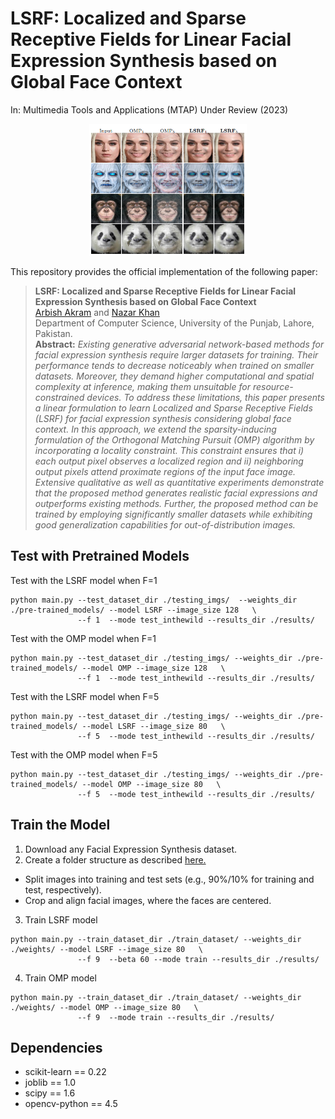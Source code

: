 # LSRF: Localized and Sparse Receptive Fields for Linear Facial Expression Synthesis based on Global Face Context 
In: Multimedia Tools and Applications (MTAP) Under Review (2023)

<p align="center"><img width="50%" src="imgs/main.png" /></p>

This repository provides the official implementation of the following paper:
> **LSRF: Localized and Sparse Receptive Fields for Linear Facial Expression Synthesis based on Global Face Context**<br>
> [Arbish Akram](https://arbishakram.github.io/) and [Nazar Khan](http://faculty.pucit.edu.pk/nazarkhan/) <br>
> Department of Computer Science, University of the Punjab, Lahore, Pakistan.<br>
> **Abstract:** *Existing generative adversarial network-based methods for facial expression synthesis require larger datasets for training. Their performance tends to decrease noticeably when trained on smaller datasets. Moreover, they demand higher computational and spatial complexity at
inference, making them unsuitable for resource-constrained devices. To address these limitations, this paper presents a linear formulation to learn Localized and Sparse Receptive Fields (LSRF) for facial expression synthesis considering global face context. In this approach, we extend the sparsity-inducing formulation of the Orthogonal Matching Pursuit (OMP) algorithm by incorporating a locality constraint. This constraint ensures that i) each output pixel observes a localized region and ii) neighboring output pixels attend proximate regions of the input face image. Extensive qualitative as well as quantitative experiments demonstrate that the proposed method generates realistic facial expressions and outperforms existing methods. Further, the proposed method can be trained by employing significantly smaller datasets while exhibiting good generalization capabilities for out-of-distribution images.*

## Test with Pretrained Models
Test with the LSRF model when F=1
```
python main.py --test_dataset_dir ./testing_imgs/  --weights_dir ./pre-trained_models/ --model LSRF --image_size 128   \
               --f 1  --mode test_inthewild --results_dir ./results/                               
```
Test with the OMP model when F=1
```
python main.py --test_dataset_dir ./testing_imgs/ --weights_dir ./pre-trained_models/ --model OMP --image_size 128   \
               --f 1  --mode test_inthewild --results_dir ./results/                               
```
Test with the LSRF model when F=5
```
python main.py --test_dataset_dir ./testing_imgs/ --weights_dir ./pre-trained_models/ --model LSRF --image_size 80   \
               --f 5  --mode test_inthewild --results_dir ./results/                               
```
Test with the OMP model when F=5
```
python main.py --test_dataset_dir ./testing_imgs/ --weights_dir ./pre-trained_models/ --model OMP --image_size 80   \
               --f 5  --mode test_inthewild --results_dir ./results/                               
```

## Train the Model

1. Download any Facial Expression Synthesis dataset.
2. Create a folder structure as described [here.](https://github.com/arbishakram/masked_regression_code/blob/master/images/folder_structure.png)
 - Split images into training and test sets (e.g., 90\%/10\% for training and test, respectively).  
 - Crop and align facial images, where the faces are centered.
3. Train LSRF model
```
python main.py --train_dataset_dir ./train_dataset/ --weights_dir ./weights/ --model LSRF --image_size 80   \
               --f 9  --beta 60 --mode train --results_dir ./results/                                
```

4. Train OMP model
```
python main.py --train_dataset_dir ./train_dataset/ --weights_dir ./weights/ --model OMP --image_size 80   \
               --f 9  --mode train --results_dir ./results/                                
```

## Dependencies
* scikit-learn == 0.22
* joblib == 1.0
* scipy == 1.6
* opencv-python == 4.5
